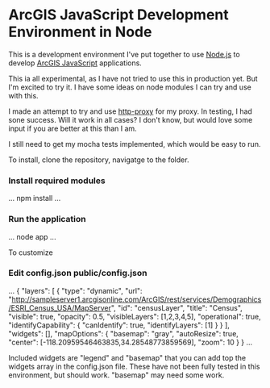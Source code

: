 # ArcGIS JavaScript Development Environment in Node
This is a development environment I've put together to use [Node.js](http://nodejs.org/) to develop [ArcGIS JavaScript](http://help.arcgis.com/en/webapi/javascript/arcgis/) applications.

This ia all experimental, as I have not tried to use this in production
yet. But I'm excited to try it. I have some ideas on node modules I can
try and use with this.

I made an attempt to try and use [http-proxy](https://github.com/nodejitsu/node-http-proxy) for my proxy. In testing, I had sone success. Will it work in all cases? I don't know, but would love some input if you are better at this than I am.

I still need to get my mocha tests implemented, which would be easy to
run.

To install, clone the repository, navigatge to the folder.
### Install required modules
...
npm install
...

### Run the application

...
node app
...

To customize
### Edit config.json public/config.json

...
{
  "layers": [
  {
    "type": "dynamic",
      "url": "http://sampleserver1.arcgisonline.com/ArcGIS/rest/services/Demographics/ESRI_Census_USA/MapServer",
      "id": "censusLayer",
      "title": "Census",
      "visible": true,
      "opacity": 0.5,
      "visibleLayers": [1,2,3,4,5],
      "operational": true,
      "identifyCapability": {
        "canIdentify": true,
        "identifyLayers": [1]
      }
  }
  ],
    "widgets": [],
    "mapOptions": {
      "basemap": "gray",
      "autoResize": true,
      "center": [-118.20959546463835,34.28548773859569],
      "zoom": 10
    }
}
...

Included widgets are "legend" and "basemap" that you can add top the
widgets array in the config.json file. These have not been fully tested
in this environment, but should work. "basemap" may need some work.
